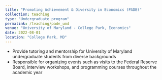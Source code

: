 ```yaml
---
title: "Promoting Achievement & Diversity in Economics (PADE)"
collection: teaching
type: "Undergraduate program"
permalink: /teaching/pade_umd
venue: "University of Maryland - College Park, Economics"
date: 2022-08-01
location: "College Park, MD"
---
```


* Provide tutoring and mentorship for University of Maryland undergraduate students from diverse backgrounds
* Responsible for organizing events such as visits to the Federal Reserve Board, interview workshops, and programming courses throughout the academic year
